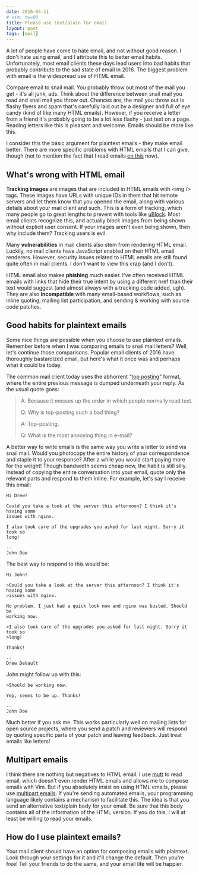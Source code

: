 ```yaml
---
date: 2016-04-11
# vim: tw=80
title: Please use text/plain for email
layout: post
tags: [mail]
---
```


A lot of people have come to hate email, and not without good reason. I don't
hate using email, and I attribute this to better email habits. Unfortunately,
most email clients these days lead users into bad habits that probably
contribute to the sad state of email in 2016. The biggest problem with email is
the widespread use of HTML email.

Compare email to snail mail. You probably throw out most of the mail you get -
it's all junk, ads. Think about the difference between snail mail you read and
snail mail you throw out. Chances are, the mail you throw out is flashy flyers
and spam that's carefully laid out by a designer and full of eye candy (kind of
like many HTML emails). However, if you receive a letter from a friend it's
probably going to be a lot less flashy - just text on a page. Reading letters
like this is pleasant and welcome. Emails should be more like this.

I consider this the basic argument for plaintext emails - they make email
better. There are more specific problems with HTML emails that I can give,
though (not to mention the fact that I read emails [on
this](https://drewdevault.com/2016/03/22/Integrating-a-VT220-into-my-life.html)
now).

## What's wrong with HTML email

**Tracking images** are images that are included in HTML emails with &lt;img
/&gt; tags. These images have URLs with unique IDs in them that hit remote
servers and let them know that you opened the email, along with various details
about your mail client and such. This is a form of tracking, which many people
go to great lengths to prevent with tools like
[uBlock](https://github.com/gorhill/uBlock). Most email clients recognize this,
and actually *block* images from being shown without explicit user consent. If
your images aren't even being shown, then why include them? Tracking users is
evil.

Many **vulnerabilities** in mail clients also stem from rendering HTML email.
Luckily, no mail clients have JavaScript enabled on their HTML email renderers.
However, security issues related to HTML emails are still found quite often in
mail clients. I don't want to view this crap (and I don't).

HTML email also makes **phishing** much easier. I've often received HTML emails
with links that hide their true intent by using a different href than their text
would suggest (and almost always with a tracking code added, ugh). They are also
**incompatible** with many email-based workflows, such as inline quoting,
mailing list participation, and sending &amp; working with source code patches.

## Good habits for plaintext emails

Some nice things are possible when you choose to use plaintext emails. Remember
before when I was comparing emails to snail mail letters? Well, let's continue
those comparisons. Popular email clients of 2016 have thoroughly bastardized
email, but here's what it once was and perhaps what it could be today.

The common mail client today uses the abhorrent "[top
posting](https://en.wikipedia.org/wiki/Posting_style#Top-posting)" format, where
the entire previous message is dumped underneath your reply. As the usual quote
goes:

>A: Because it messes up the order in which people normally read text.
>
>Q: Why is top-posting such a bad thing?
>
>A: Top-posting.
>
>Q: What is the most annoying thing in e-mail?

A better way to write emails is the same way you write a letter to send via
snail mail. Would you photocopy the entire history of your correspondence and
staple it to your response? After a while you would start paying more for the
weight! Though bandwidth seems cheap now, the habit is still silly. Instead of
copying the entire conversation into your email, quote only the relevant parts
and respond to them inline. For example, let's say I receive this email:

    Hi Drew!

    Could you take a look at the server this afternoon? I think it's having some
    issues with nginx.

    I also took care of the upgrades you asked for last night. Sorry it took so
    long!

    --
    John Doe

The best way to respond to this would be:

    Hi John!

    >Could you take a look at the server this afternoon? I think it's having some
    >issues with nginx.

    No problem. I just had a quick look now and nginx was busted. Should be
    working now.

    >I also took care of the upgrades you asked for last night. Sorry it took so
    >long!

    Thanks!

    --
    Drew DeVault

John might follow up with this:

    >Should be working now.

    Yep, seems to be up. Thanks!

    --
    John Doe

Much better if you ask me. This works particularly well on mailing lists for
open source projects, where you send a patch and reviewers will respond by
quoting specific parts of your patch and leaving feedback. Just treat emails
like letters!

## Multipart emails

I think there are nothing but negatives to HTML email. I use
[mutt](http://www.mutt.org/) to read email, which doesn't even render HTML
emails and allows me to compose emails with Vim. But if you absolutely insist on
using HTML emails, please use [multipart
emails](https://en.wikipedia.org/wiki/MIME#Multipart_messages). If you're
sending automated emails, your programming language likely contains a mechanism
to facilitate this. The idea is that you send an alternative text/plain body for
your email. Be sure that this body contains all of the information of the HTML
version. If you do this, I will at least be willing to read your emails.

## How do I use plaintext emails?

Your mail client should have an option for composing emails with plaintext. Look
through your settings for it and it'll change the default. Then you're free!
Tell your friends to do the same, and your email life will be happier.
